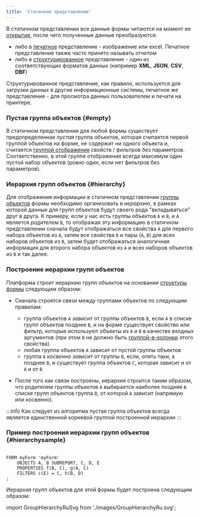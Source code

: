 ```yaml
---
title: 'Статичное представление'
---
```


В *статичном* представлении все данные формы читаются на момент ее [открытия](Open_form.md), после чего полученные данные преобразуются:

-   либо в [печатное](Print_view.md) представление - изображение или excel. Печатное представление также часто принято называть *отчетом*
-   либо в [структурированное](Structured_view.md) представление - один из соответствующих форматов данных (например **XML**, **JSON**, **CSV**, **DBF**)

Структурированное представление, как правило, используется для загрузки данных в другие информационные системы, печатное же представление - для просмотра данных пользователем и печати на принтере.

### Пустая группа объектов {#empty}

В статичном представлении для любой формы существует предопределенная *пустая* группа объектов, которая считается первой группой объектов на форме, не содержит ни одного объекта и, считается [группой отображения](Form_structure.md#drawgroup) свойств / фильтров без параметров. Соответственно, в этой группе отображения всегда максимум один пустой набор объектов (ровно один, если нет фильтров без параметров).

### Иерархия групп объектов {#hierarchy}

Для отображения информации в статичном представлении [группы объектов](Form_structure.md) формы необходимо организовать в *иерархию*, в рамках которой данные для групп объектов будут своего рода "вкладываться" друг в друга. К примеру, если у нас есть группы объектов `A` и `B`, и `A` является *родителем* `B`, то отображая эту информацию в статичном представлении сначала будут отображаться все свойства `A` для первого набора объектов из `A`, затем все свойства `B` и пары (`A`, `B`) для всех наборов объектов из `B`, затем будет отображаться аналогичная информация для второго набора объектов из `A` и всех наборов объектов из `B` и так далее.

### Построение иерархии групп объектов

Платформа строит иерархию групп объектов на основании [структуры формы](Form_structure.md) следующим образом:

-   Сначала строятся связи между группами объектов по следующим правилам:
    -   группа объектов `A` *зависит* от группы объектов `B`, если `А` в списке групп объектов позднее `B`, и на форме существует свойство или фильтр, которые используют объекты из `A` и `B` в качестве входных аргументов (при этом `B` не должно быть [группой-в-колонки](Form_structure.md#groupcolumns) этого свойства).
    -   любая группа объектов `A` зависит от пустой группы объектов
    -   группа `A` *косвенно зависит* от группы `B`, если, опять таки, `A` позднее `B`, и существует группа объектов `C`, которая зависит и от `A` и от `B`

-   После того как связи построены, иерархия строится таким образом, что родителем группы объектов `A` выбирается наиболее поздняя в списке групп объектов группа `B`, от которой `A` зависит (напрямую или косвенно).


:::info
Как следует из алгоритма пустая группа объектов всегда является единственной корневой группой построенной иерархии
:::

### Пример построения иерархии групп объектов {#hierarchysample}

```lsf

FORM myForm 'myForm'
    OBJECTS A, B SUBREPORT, C, D, E
    PROPERTIES f(B, C), g(A, C)
    FILTERS c(E) = C, h(B, D)
;
```

Иерархия групп объектов для этой формы будет построена следующим образом:

import GroupHierarchyRuSvg from './images/GroupHierarchyRu.svg';

<GroupHierarchyRuSvg />

  
